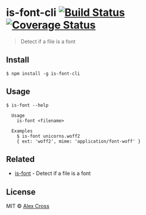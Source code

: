 # is-font-cli [![Build Status](https://travis-ci.org/awcross/is-font-cli.svg?branch=master)](https://travis-ci.org/awcross/is-font-cli) [![Coverage Status](https://coveralls.io/repos/github/awcross/is-font-cli/badge.svg?branch=master)](https://coveralls.io/github/awcross/is-font-cli?branch=master)

> Detect if a file is a font


## Install

```
$ npm install -g is-font-cli
```


## Usage

```
$ is-font --help

  Usage
    is-font <filename>

  Examples
    $ is-font unicorns.woff2
    { ext: 'woff2', mime: 'application/font-woff' }
```


## Related

- [is-font](https://github.com/awcross/is-font) - Detect if a file is a font

## License

MIT © [Alex Cross](http://alexcross.io)
